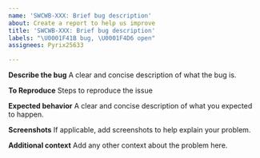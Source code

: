 ```yaml
---
name: 'SWCWB-XXX: Brief bug description'
about: Create a report to help us improve
title: 'SWCWB-XXX: Brief bug description'
labels: "\U0001F41B bug, \U0001F4D6 open"
assignees: Pyrix25633

---
```


**Describe the bug**
A clear and concise description of what the bug is.

**To Reproduce**
Steps to reproduce the issue

**Expected behavior**
A clear and concise description of what you expected to happen.

**Screenshots**
If applicable, add screenshots to help explain your problem.

**Additional context**
Add any other context about the problem here.
